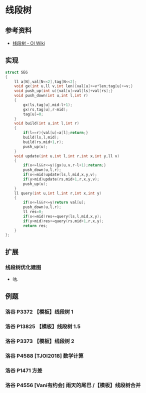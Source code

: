 # 线段树

## 参考资料

- [线段树 - OI Wiki](https://oi-wiki.org/ds/seg/)

## 实现

```cpp
struct SEG
{
	ll a[N],val[N<<2],tag[N<<2];
	void gx(int u,ll v,int len){val[u]+=v*len;tag[u]+=v;}
	void push_up(int u){val[u]=val[ls]+val[rs];}
	void push_down(int u,int l,int r)
	{
		gx(ls,tag[u],mid-l+1);
		gx(rs,tag[u],r-mid);
		tag[u]=0;
	}
	void build(int u,int l,int r)
	{
		if(l==r){val[u]=a[l];return;}
		build(ls,l,mid);
		build(rs,mid+1,r);
		push_up(u);
	}
	void update(int u,int l,int r,int x,int y,ll v)
	{
		if(x<=l&&r<=y){gx(u,v,r-l+1);return;}
		push_down(u,l,r);
		if(x<=mid)update(ls,l,mid,x,y,v);
		if(y>mid)update(rs,mid+1,r,x,y,v);
		push_up(u);
	}
	ll query(int u,int l,int r,int x,int y)
	{
		if(x<=l&&r<=y)return val[u];
		push_down(u,l,r);
		ll res=0;
		if(x<=mid)res+=query(ls,l,mid,x,y);
		if(y>mid)res+=query(rs,mid+1,r,x,y);
		return res;
	}
};
```

## 扩展

### 线段树优化建图

- 咕.

## 例题

### 洛谷 P3372 【模板】线段树 1

<Problem id="P3372" />

### 洛谷 P13825 【模板】线段树 1.5

<Problem id="P13825" />

### 洛谷 P3373 【模板】线段树 2

<Problem id="P3373" />

### 洛谷 P4588 [TJOI2018] 数学计算

<Problem id="P4588" />

### 洛谷 P1471 方差

<Problem id="P1471" />

### 洛谷 P4556 [Vani有约会] 雨天的尾巴 /【模板】线段树合并

<Problem id="P4556" />
